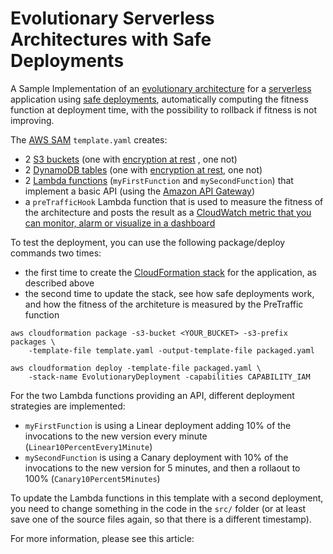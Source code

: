 # Evolutionary Serverless Architectures with Safe Deployments

A Sample Implementation of an [evolutionary architecture](https://www.thoughtworks.com/insights/blog/microservices-evolutionary-architecture) for a [serverless](https://aws.amazon.com/serverless/) application using [safe deployments](https://docs.aws.amazon.com/lambda/latest/dg/automating-updates-to-serverless-apps.html), automatically computing the fitness function at deployment time, with the possibility to rollback if fitness is not improving.

The [AWS SAM](https://github.com/awslabs/serverless-application-model) `template.yaml` creates:
* 2 [S3 buckets](https://aws.amazon.com/s3/) (one with [encryption at rest](https://docs.aws.amazon.com/AmazonS3/latest/dev/serv-side-encryption.html) , one not)
* 2 [DynamoDB tables](https://aws.amazon.com/dynamodb/) (one with [encryption at rest](https://docs.aws.amazon.com/amazondynamodb/latest/developerguide/EncryptionAtRest.html), one not)
* 2 [Lambda functions](https://aws.amazon.com/lambda/) (`myFirstFunction` and `mySecondFunction`) that implement a basic API (using the [Amazon API Gateway](https://aws.amazon.com/api-gateway/))
* a `preTrafficHook` Lambda function that is used to measure the fitness of the architecture and posts the result as a [CloudWatch metric that you can monitor, alarm or visualize in a dashboard](https://aws.amazon.com/cloudwatch/)

To test the deployment, you can use the following package/deploy commands two times:

* the first time to create the [CloudFormation stack](https://aws.amazon.com/cloudformation/) for the application, as described above
* the second time to update the stack, see how safe deployments work, and how the fitness of the architeture is measured by the PreTraffic function

```
aws cloudformation package -s3-bucket <YOUR_BUCKET> -s3-prefix packages \
    -template-file template.yaml -output-template-file packaged.yaml
```

```
aws cloudformation deploy -template-file packaged.yaml \
    -stack-name EvolutionaryDeployment -capabilities CAPABILITY_IAM
```

For the two Lambda functions providing an API, different deployment strategies are implemented:

* `myFirstFunction` is using a Linear deployment adding 10% of the invocations to the new version every minute (`Linear10PercentEvery1Minute`)
* `mySecondFunction` is using a Canary deployment with 10% of the invocations to the new version for 5 minutes, and then a rollaout to 100% (`Canary10Percent5Minutes`)

To update the Lambda functions in this template with a second deployment, you need to change something in the code in the `src/` folder (or at least save one of the source files again, so that there is a different timestamp).

For more information, please see this article:

